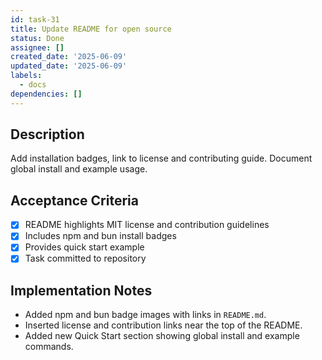 ```yaml
---
id: task-31
title: Update README for open source
status: Done
assignee: []
created_date: '2025-06-09'
updated_date: '2025-06-09'
labels:
  - docs
dependencies: []
---
```


## Description

Add installation badges, link to license and contributing guide. Document global install and example usage.

## Acceptance Criteria
- [x] README highlights MIT license and contribution guidelines
- [x] Includes npm and bun install badges
- [x] Provides quick start example
- [x] Task committed to repository

## Implementation Notes
- Added npm and bun badge images with links in `README.md`.
- Inserted license and contribution links near the top of the README.
- Added new Quick Start section showing global install and example commands.
